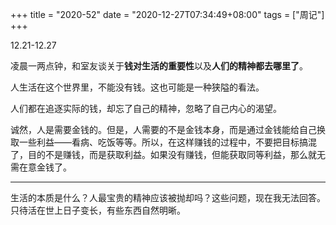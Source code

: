 +++
title = "2020-52"
date = "2020-12-27T07:34:49+08:00"
tags = ["周记"]
+++

12.21-12.27

凌晨一两点钟，和室友谈关于**钱对生活的重要性**以及**人们的精神都去哪里了**。

人生活在这个世界里，不能没有钱。这也可能是一种狭隘的看法。

人们都在追逐实际的钱，却忘了自己的精神，忽略了自己内心的渴望。

诚然，人是需要金钱的。但是，人需要的不是金钱本身，而是通过金钱能给自己换取一些利益——看病、吃饭等等。所以，在这样赚钱的过程中，不要把目标搞混了，目的不是赚钱，而是获取利益。如果没有赚钱，但能获取同等利益，那么就无需在意金钱了。

---

生活的本质是什么？人最宝贵的精神应该被抛却吗？这些问题，现在我无法回答。只待活在世上日子变长，有些东西自然明晰。
